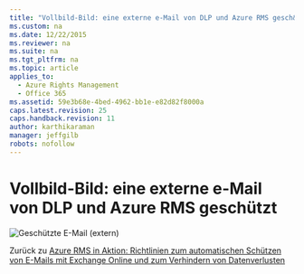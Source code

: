 ```yaml
---
title: "Vollbild-Bild: eine externe e-Mail von DLP und Azure RMS gesch&#252;tzt"
ms.custom: na
ms.date: 12/22/2015
ms.reviewer: na
ms.suite: na
ms.tgt_pltfrm: na
ms.topic: article
applies_to: 
  - Azure Rights Management
  - Office 365
ms.assetid: 59e3b68e-4bed-4962-bb1e-e82d82f8000a
caps.latest.revision: 25
caps.handback.revision: 11
author: karthikaraman
manager: jeffgilb
robots: nofollow
---
```

# Vollbild-Bild: eine externe e-Mail von DLP und Azure RMS gesch&#252;tzt
![Geschützte E-Mail (extern)](../../ems/AADRightsMgmt/media/AzRMS_DLPProtectedEmail.png "AzRMS_DLPProtectedEmail")

Zurück zu [Azure RMS in Aktion: Richtlinien zum automatischen Schützen von E-Mails mit Exchange Online und zum Verhindern von Datenverlusten](http://technet.microsoft.com/library/jj585026.aspx#BKMK_Example_DLP)

